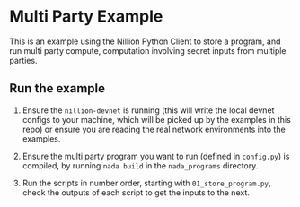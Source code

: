 # Multi Party Example

This is an example using the Nillion Python Client to store a program, and run multi party compute, computation involving secret inputs from multiple parties.

## Run the example

1. Ensure the `nillion-devnet` is running (this will write the local devnet configs to your machine, which will be picked up by the examples in this repo) or ensure you are reading the real network environments into the examples.

2. Ensure the multi party program you want to run (defined in `config.py`) is compiled, by running `nada build` in the `nada_programs` directory.

3. Run the scripts in number order, starting with `01_store_program.py`, check the outputs of each script to get the 
   inputs to the next.
